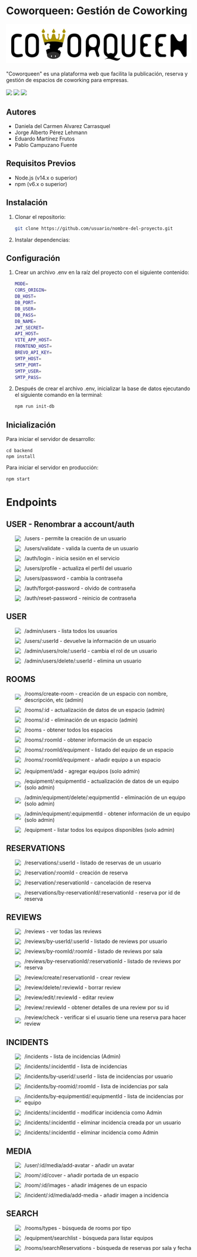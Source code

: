 # Coworqueen: Gestión de Coworking 

<div align="left">
<img src="https://github.com/JonathanADB/Coworking/blob/main/backend/img/logo.png">
</div> 
<br>
"Coworqueen" es una plataforma web que facilita la publicación, reserva y gestión de espacios de coworking para empresas.
<br><br>

<div display="flex">
    <img src="https://img.shields.io/badge/Express%20js-000000?style=for-the-badge&logo=express&logoColor=white">
  <img src="https://img.shields.io/badge/Node%20js-339933?style=for-the-badge&logo=nodedotjs&logoColor=white">
  <img src="https://img.shields.io/badge/Postman-FF6C37?style=for-the-badge&logo=Postman&logoColor=white">
</div>

## Autores

- Daniela del Carmen Alvarez Carrasquel
- Jorge Alberto Pérez Lehmann
- Eduardo Martínez Frutos
- Pablo Campuzano Fuente

## Requisitos Previos

- Node.js (v14.x o superior)
- npm (v6.x o superior)

## Instalación

1. Clonar el repositorio:
   ```sh
   git clone https://github.com/usuario/nombre-del-proyecto.git
   ```
   
2. Instalar dependencias:
## Configuración

1. Crear un archivo .env en la raíz del proyecto con el siguiente contenido:

    ```sh
    MODE=
    CORS_ORIGIN=
    DB_HOST=
    DB_PORT=
    DB_USER=
    DB_PASS=
    DB_NAME=
    JWT_SECRET=
    API_HOST=
    VITE_APP_HOST=
    FRONTEND_HOST=
    BREVO_API_KEY= 
    SMTP_HOST=
    SMTP_PORT=
    SMTP_USER=
    SMTP_PASS=
    ```

2. Después de crear el archivo .env, inicializar la base de datos ejecutando el siguiente comando en la terminal:
    
    ```sh
   npm run init-db
   ```

## Inicialización
    
Para iniciar el servidor de desarrollo:

    cd backend
    npm install

Para iniciar el servidor en producción:

    npm start


# Endpoints

## USER - Renombrar a account/auth

<ul style="list-style-type: none;">
    <li style="display: flex; align-items: center; margin-bottom: 10px;">
        <img src="https://img.shields.io/badge/POST-red?style=for-the-badge" style="margin-right: 10px;">
        /users - permite la creación de un usuario
    </li>
    <li style="display: flex; align-items: center; margin-bottom: 10px;">
        <img src="https://img.shields.io/badge/POST-red?style=for-the-badge" style="margin-right: 10px;">
        /users/validate - valida la cuenta de un usuario
    </li>
    <li style="display: flex; align-items: center; margin-bottom: 10px;">
        <img src="https://img.shields.io/badge/POST-red?style=for-the-badge" style="margin-right: 10px;">
        /auth/login - inicia sesión en el servicio
    </li>
    <li style="display: flex; align-items: center; margin-bottom: 10px;">
        <img src="https://img.shields.io/badge/PUT-blue?style=for-the-badge" style="margin-right: 10px;">
        /users/profile - actualiza el perfil del usuario
    </li>
    <li style="display: flex; align-items: center; margin-bottom: 10px;">
        <img src="https://img.shields.io/badge/PATCH-yellow?style=for-the-badge" style="margin-right: 10px;">
        /users/password - cambia la contraseña
    </li>
    <li style="display: flex; align-items: center; margin-bottom: 10px;">
        <img src="https://img.shields.io/badge/POST-red?style=for-the-badge" style="margin-right: 10px;">
        /auth/forgot-password - olvido de contraseña
    </li>
    <li style="display: flex; align-items: center; margin-bottom: 10px;">
        <img src="https://img.shields.io/badge/POST-red?style=for-the-badge" style="margin-right: 10px;">
        /auth/reset-password - reinicio de contraseña
    </li>
</ul>

## USER

<ul style="list-style-type: none;">
    <li style="display: flex; align-items: center; margin-bottom: 10px;">
        <img src="https://img.shields.io/badge/GET-339933?style=for-the-badge" style="margin-right: 10px;">
        /admin/users - lista todos los usuarios
    </li>
    <li style="display: flex; align-items: center; margin-bottom: 10px;">
        <img src="https://img.shields.io/badge/GET-339933?style=for-the-badge" style="margin-right: 10px;">
        /users/:userId - devuelve la información de un usuario
    </li>
    <li style="display: flex; align-items: center; margin-bottom: 10px;">
        <img src="https://img.shields.io/badge/PATCH-yellow?style=for-the-badge" style="margin-right: 10px;">
        /admin/users/role/:userId - cambia el rol de un usuario
    </li>
    <li style="display: flex; align-items: center; margin-bottom: 10px;">
        <img src="https://img.shields.io/badge/DELETE-FF0000?style=for-the-badge" style="margin-right: 10px;">
        /admin/users/delete/:userId - elimina un usuario
    </li>

</ul>

## ROOMS

<ul style="list-style-type: none;">
    <li style="display: flex; align-items: center; margin-bottom: 10px;">
        <img src="https://img.shields.io/badge/POST-red?style=for-the-badge" style="margin-right: 10px;">
        /rooms/create-room - creación de un espacio con nombre, descripción, etc (admin)
    </li>
    <li style="display: flex; align-items: center; margin-bottom: 10px;">
        <img src="https://img.shields.io/badge/PUT-blue?style=for-the-badge" style="margin-right: 10px;">
        /rooms/:id - actualización de datos de un espacio (admin)
    </li>
    <li style="display: flex; align-items: center; margin-bottom: 10px;">
        <img src="https://img.shields.io/badge/DELETE-FF0000?style=for-the-badge" style="margin-right: 10px;">
        /rooms/:id - eliminación de un espacio (admin)
    </li>
    <li style="display: flex; align-items: center; margin-bottom: 10px;">
        <img src="https://img.shields.io/badge/GET-339933?style=for-the-badge" style="margin-right: 10px;">
        /rooms - obtener todos los espacios
    </li>
    <li style="display: flex; align-items: center; margin-bottom: 10px;">
        <img src="https://img.shields.io/badge/GET-339933?style=for-the-badge" style="margin-right: 10px;">
        /rooms/:roomId - obtener información de un espacio
    </li>
    <li style="display: flex; align-items: center; margin-bottom: 10px;">
        <img src="https://img.shields.io/badge/GET-339933?style=for-the-badge" style="margin-right: 10px;">
        /rooms/:roomId/equipment - listado del equipo de un espacio
    </li>
    <li style="display: flex; align-items: center; margin-bottom: 10px;">
        <img src="https://img.shields.io/badge/POST-red?style=for-the-badge" style="margin-right: 10px;">
        /rooms/:roomId/equipment - añadir equipo a un espacio
    </li>
</ul>

<ul style="list-style-type: none; ">
    <li style="display: flex; align-items: center; margin-bottom: 10px;">
        <img src="https://img.shields.io/badge/POST-red?style=for-the-badge" style="margin-right: 10px;">
        /equipment/add - agregar equipos (solo admin)
    </li>
    <li style="display: flex; align-items: center; margin-bottom: 10px;">
        <img src="https://img.shields.io/badge/PATCH-yellow?style=for-the-badge" style="margin-right: 10px;">
        /equipment/:equipmentId - actualización de datos de un equipo (solo admin)
    </li>
    <li style="display: flex; align-items: center; margin-bottom: 10px;">
        <img src="https://img.shields.io/badge/DELETE-FF0000?style=for-the-badge" style="margin-right: 10px;">
        /admin/equipment/delete/:equipmentId - eliminación de un equipo (solo admin)
    </li>
    <li style="display: flex; align-items: center; margin-bottom: 10px;">
        <img src="https://img.shields.io/badge/GET-339933?style=for-the-badge" style="margin-right: 10px;">
        /admin/equipment/:equipmentId - obtener información de un equipo (solo admin)
    </li>
    <li style="display: flex; align-items: center; margin-bottom: 10px;">
        <img src="https://img.shields.io/badge/GET-339933?style=for-the-badge" style="margin-right: 10px;">
        /equipment - listar todos los equipos disponibles (solo admin)
    </li>
</ul>

## RESERVATIONS

<ul style="list-style-type: none; ">
    <li style="display: flex; align-items: center; margin-bottom: 10px;">
        <img src="https://img.shields.io/badge/GET-339933?style=for-the-badge" style="margin-right: 10px;">
        /reservations/:userId - listado de reservas de un usuario
    </li>
    <li style="display: flex; align-items: center; margin-bottom: 10px;">
        <img src="https://img.shields.io/badge/POST-red?style=for-the-badge" style="margin-right: 10px;">
        /reservation/:roomId - creación de reserva
    </li>
    <li style="display: flex; align-items: center; margin-bottom: 10px;">
        <img src="https://img.shields.io/badge/DELETE-FF0000?style=for-the-badge" style="margin-right: 10px;">
        /reservation/:reservationId - cancelación de reserva
    </li>
    <li style="display: flex; align-items: center; margin-bottom: 10px;">
        <img src="https://img.shields.io/badge/GET-339933?style=for-the-badge" style="margin-right: 10px;">
        /reservations/by-reservationId/:reservationId - reserva por id de reserva
    </li>
</ul>

## REVIEWS

<ul style="list-style-type: none; ">
    <li style="display: flex; align-items: center; margin-bottom: 10px;">
        <img src="https://img.shields.io/badge/GET-339933?style=for-the-badge" style="margin-right: 10px;">
        /reviews - ver todas las reviews
    </li>
    <li style="display: flex; align-items: center; margin-bottom: 10px;">
        <img src="https://img.shields.io/badge/GET-339933?style=for-the-badge" style="margin-right: 10px;">
        /reviews/by-userId/:userId - listado de reviews por usuario
    </li>
    <li style="display: flex; align-items: center; margin-bottom: 10px;">
        <img src="https://img.shields.io/badge/GET-339933?style=for-the-badge" style="margin-right: 10px;">
        /reviews/by-roomId/:roomId - listado de reviews por sala
    </li>
    <li style="display: flex; align-items: center; margin-bottom: 10px;">
        <img src="https://img.shields.io/badge/GET-339933?style=for-the-badge" style="margin-right: 10px;">
        /reviews/by-reservationId/:reservationId - listado de reviews por reserva
    </li>
    <li style="display: flex; align-items: center; margin-bottom: 10px;">
        <img src="https://img.shields.io/badge/POST-red?style=for-the-badge" style="margin-right: 10px;">
        /review/create/:reservationId - crear review
    </li>
    <li style="display: flex; align-items: center; margin-bottom: 10px;">
        <img src="https://img.shields.io/badge/DELETE-FF0000?style=for-the-badge" style="margin-right: 10px;">
        /review/delete/:reviewId - borrar review
    </li>
    <li style="display: flex; align-items: center; margin-bottom: 10px;">
        <img src="https://img.shields.io/badge/PATCH-yellow?style=for-the-badge" style="margin-right: 10px;">
        /review/edit/:reviewId - editar review
    </li>
    <li style="display: flex; align-items: center; margin-bottom: 10px;">
        <img src="https://img.shields.io/badge/GET-339933?style=for-the-badge" style="margin-right: 10px;">
        /review/:reviewId - obtener detalles de una review por su id
    </li>
    <li style="display: flex; align-items: center; margin-bottom: 10px;">
        <img src="https://img.shields.io/badge/GET-339933?style=for-the-badge" style="margin-right: 10px;">
        /review/check - verificar si el usuario tiene una reserva para hacer review
    </li>
</ul>

## INCIDENTS

<ul style="list-style-type: none; ">
    <li style="display: flex; align-items: center; margin-bottom: 10px;">
        <img src="https://img.shields.io/badge/GET-339933?style=for-the-badge" style="margin-right: 10px;">
        /incidents - lista de incidencias (Admin)
    </li>
    <li style="display: flex; align-items: center; margin-bottom: 10px;">
        <img src="https://img.shields.io/badge/GET-339933?style=for-the-badge" style="margin-right: 10px;">
        /incidents/:incidentId - lista de incidencias
    </li>
    <li style="display: flex; align-items: center; margin-bottom: 10px;">
        <img src="https://img.shields.io/badge/GET-339933?style=for-the-badge" style="margin-right: 10px;">
        /incidents/by-userid/:userId - lista de incidencias por usuario
    </li>
    <li style="display: flex; align-items: center; margin-bottom: 10px;">
        <img src="https://img.shields.io/badge/GET-339933?style=for-the-badge" style="margin-right: 10px;">
        /incidents/by-roomid/:roomId - lista de incidencias por sala
    </li>
    <li style="display: flex; align-items: center; margin-bottom: 10px;">
        <img src="https://img.shields.io/badge/GET-339933?style=for-the-badge" style="margin-right: 10px;">
        /incidents/by-equipmentid/:equipmentId - lista de incidencias por equipo
    </li>
    <li style="display: flex; align-items: center; margin-bottom: 10px;">
        <img src="https://img.shields.io/badge/PATCH-yellow?style=for-the-badge" style="margin-right: 10px;">
        /incidents/:incidentId - modificar incidencia como Admin
    </li>
    <li style="display: flex; align-items: center; margin-bottom: 10px;">
        <img src="https://img.shields.io/badge/DELETE-FF0000?style=for-the-badge" style="margin-right: 10px;">
        /incidents/:incidentId - eliminar incidencia creada por un usuario
    </li>
    <li style="display: flex; align-items: center; margin-bottom: 10px;">
        <img src="https://img.shields.io/badge/DELETE-FF0000?style=for-the-badge" style="margin-right: 10px;">
        /incidents/:incidentId - eliminar incidencia como Admin
    </li>
</ul>

## MEDIA

<ul style="list-style-type: none; ">
    <li style="display: flex; align-items: center; margin-bottom: 10px;">
        <img src="https://img.shields.io/badge/POST-red?style=for-the-badge" style="margin-right: 10px;">
        /user/:id/media/add-avatar - añadir un avatar
    </li>
    <li style="display: flex; align-items: center; margin-bottom: 10px;">
        <img src="https://img.shields.io/badge/POST-red?style=for-the-badge" style="margin-right: 10px;">
        /room/:id/cover - añadir portada de un espacio
    </li>
    <li style="display: flex; align-items: center; margin-bottom: 10px;">
        <img src="https://img.shields.io/badge/POST-red?style=for-the-badge" style="margin-right: 10px;">
        /room/:id/images - añadir imágenes de un espacio
    </li>
    <li style="display: flex; align-items: center; margin-bottom: 10px;">
        <img src="https://img.shields.io/badge/POST-red?style=for-the-badge" style="margin-right: 10px;">
        /incident/:id/media/add-media - añadir imagen a incidencia
    </li>
</ul>

## SEARCH

<ul style="list-style-type: none;">
    <li style="display: flex; align-items: center; margin-bottom: 10px;">
        <img src="https://img.shields.io/badge/GET-339933?style=for-the-badge" style="margin-right: 10px;">
        /rooms/types - búsqueda de rooms por tipo
    </li>
    <li style="display: flex; align-items: center; margin-bottom: 10px;">
        <img src="https://img.shields.io/badge/GET-339933?style=for-the-badge" style="margin-right: 10px;">
        /equipment/searchlist - búsqueda para listar equipos
    </li>
    <li style="display: flex; align-items: center; margin-bottom: 10px;">
        <img src="https://img.shields.io/badge/GET-339933?style=for-the-badge" style="margin-right: 10px;">
        /rooms/searchReservations - búsqueda de reservas por sala y fecha
    </li>
</ul>